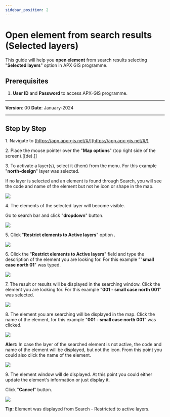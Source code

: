 ```yaml
---
sidebar_position: 2
---
```

# Open element from search results (Selected layers)

This guide will help you **open element** from search results selecting "**Selected layers**" option in APX GIS programme.

## **Prerequisites**
1.	**User ID** and **Password** to access APX-GIS programme.

------------

**Version**: 00
**Date**: January-2024

------------
## **Step by Step**


1\. Navigate to [https://app.apx-gis.net/#/](https://app.apx-gis.net/#/)


2\. Place the mouse pointer over the "**Map options**" (top right side of the screen).[[de).]]


3\. To activate a layer(s), select it (them) from the menu. For this example "**north-design**" layer was selected.

If no layer is selected and an element is found through Search, you will see the code and name of the element but not he icon or shape in the map.

![](https://ajeuwbhvhr.cloudimg.io/colony-recorder.s3.amazonaws.com/files/2024-01-10/50c5b11f-1090-4e49-8849-7507afb8c319/ascreenshot.jpeg?tl_px=0,0&br_px=1921,791&force_format=png&width=1120.0&wat=1&wat_opacity=1&wat_gravity=northwest&wat_url=https://colony-recorder.s3.amazonaws.com/images/watermarks/14B8A6_standard.png&wat_pad=919,317)


4\. The elements of the selected layer will become visible.

Go to search bar and click "**dropdown**" button.

![](https://ajeuwbhvhr.cloudimg.io/colony-recorder.s3.amazonaws.com/files/2024-01-10/a610f3e2-866f-4c02-be52-114416f17aa6/ascreenshot.jpeg?tl_px=201,0&br_px=1920,791&force_format=png&width=1120.0&wat=1&wat_opacity=1&wat_gravity=northwest&wat_url=https://colony-recorder.s3.amazonaws.com/images/watermarks/14B8A6_standard.png&wat_pad=722,-9)


5\. Click "**Restrict elements to Active layers**" option .

![](https://ajeuwbhvhr.cloudimg.io/colony-recorder.s3.amazonaws.com/files/2024-01-10/216f9362-7f2c-4d0b-a66d-d819941f8541/ascreenshot.jpeg?tl_px=372,0&br_px=1921,791&force_format=png&width=1120.0&wat=1&wat_opacity=1&wat_gravity=northwest&wat_url=https://colony-recorder.s3.amazonaws.com/images/watermarks/14B8A6_standard.png&wat_pad=602,101)


6\. Click the "**Restrict elements to Active layers**" field and type the description of the element you are looking for. For this example ""**small case north 01**" was typed.

![](https://ajeuwbhvhr.cloudimg.io/colony-recorder.s3.amazonaws.com/files/2024-01-10/02879744-b09a-4546-be88-7d2007dd3aa7/user_cropped_screenshot.jpeg?tl_px=207,0&br_px=1756,791&force_format=png&width=1120.0&wat=1&wat_opacity=1&wat_gravity=northwest&wat_url=https://colony-recorder.s3.amazonaws.com/images/watermarks/14B8A6_standard.png&wat_pad=524,-7)


7\. The result or results will be displayed in the searching window. Click the element you are looking for. For this example "**001 -  small case north 001**" was selected.

![](https://ajeuwbhvhr.cloudimg.io/colony-recorder.s3.amazonaws.com/files/2024-01-10/56558587-b21f-41f8-ab7a-6a2f89f04ee4/ascreenshot.jpeg?tl_px=372,0&br_px=1921,791&force_format=png&width=1120.0&wat=1&wat_opacity=1&wat_gravity=northwest&wat_url=https://colony-recorder.s3.amazonaws.com/images/watermarks/14B8A6_standard.png&wat_pad=524,107)


8\. The element you are searching will be displayed in the map. Click the name of the element, for this example "**001 - small case north 001**" was clicked.

![](https://ajeuwbhvhr.cloudimg.io/colony-recorder.s3.amazonaws.com/files/2024-01-10/992583ab-4c92-43b8-85c6-d342c2734ed7/ascreenshot.jpeg?tl_px=328,0&br_px=1877,791&force_format=png&width=1120.0&wat=1&wat_opacity=1&wat_gravity=northwest&wat_url=https://colony-recorder.s3.amazonaws.com/images/watermarks/14B8A6_standard.png&wat_pad=524,229)


**Alert:** In case the layer of the searched element is not active, the code and name of the element will be displayed, but not the icon. From this point you could also click the name of the element.

![](https://ajeuwbhvhr.cloudimg.io/colony-recorder.s3.amazonaws.com/files/2024-01-10/0c530699-3ad0-4305-817d-34d2e828bf1d/user_cropped_screenshot.jpeg?tl_px=8,0&br_px=1727,792&force_format=png&width=1120.0&wat=1&wat_opacity=1&wat_gravity=northwest&wat_url=https://colony-recorder.s3.amazonaws.com/images/watermarks/14B8A6_standard.png&wat_pad=524,163)


9\. The element window will de displayed. At this point you could either update the element's information or just display it.

Click "**Cancel**" button.

![](https://ajeuwbhvhr.cloudimg.io/colony-recorder.s3.amazonaws.com/files/2024-01-10/e38a0de1-584b-4f7e-aa08-800775ff14f1/ascreenshot.jpeg?tl_px=0,0&br_px=1548,791&force_format=png&width=1120.0&wat=1&wat_opacity=1&wat_gravity=northwest&wat_url=https://colony-recorder.s3.amazonaws.com/images/watermarks/14B8A6_standard.png&wat_pad=432,501)


**Tip:** Element was displayed from Search - Restricted to active layers.


